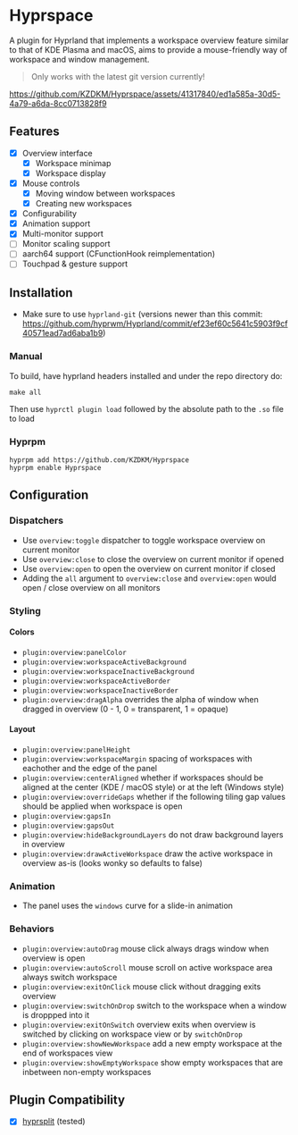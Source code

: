# Hyprspace

A plugin for Hyprland that implements a workspace overview feature similar to that of KDE Plasma and macOS, aims to provide a mouse-friendly way of workspace and window management.

> Only works with the latest git version currently!



https://github.com/KZDKM/Hyprspace/assets/41317840/ed1a585a-30d5-4a79-a6da-8cc0713828f9


## Features
- [x] Overview interface
    - [x] Workspace minimap
    - [x] Workspace display
- [x] Mouse controls
    - [x] Moving window between workspaces
    - [x] Creating new workspaces
- [x] Configurability
- [x] Animation support
- [x] Multi-monitor support
- [ ] Monitor scaling support
- [ ] aarch64 support (CFunctionHook reimplementation)
- [ ] Touchpad & gesture support

## Installation

- Make sure to use `hyprland-git` (versions newer than this commit: https://github.com/hyprwm/Hyprland/commit/ef23ef60c5641c5903f9cf40571ead7ad6aba1b9)

### Manual

To build, have hyprland headers installed and under the repo directory do:
```
make all
```
Then use `hyprctl plugin load` followed by the absolute path to the `.so` file to load

### Hyprpm
```
hyprpm add https://github.com/KZDKM/Hyprspace
hyprpm enable Hyprspace

```
## Configuration
### Dispatchers
- Use `overview:toggle` dispatcher to toggle workspace overview on current monitor
- Use `overview:close` to close the overview on current monitor if opened
- Use `overview:open` to open the overview on current monitor if closed
- Adding the `all` argument to `overview:close` and `overview:open` would open / close overview on all monitors
### Styling
#### Colors
- `plugin:overview:panelColor`
- `plugin:overview:workspaceActiveBackground`
- `plugin:overview:workspaceInactiveBackground`
- `plugin:overview:workspaceActiveBorder`
- `plugin:overview:workspaceInactiveBorder`
- `plugin:overview:dragAlpha` overrides the alpha of window when dragged in overview (0 - 1, 0 = transparent, 1 = opaque)
#### Layout
- `plugin:overview:panelHeight`
- `plugin:overview:workspaceMargin` spacing of workspaces with eachother and the edge of the panel
- `plugin:overview:centerAligned` whether if workspaces should be aligned at the center (KDE / macOS style) or at the left (Windows style)
- `plugin:overview:overrideGaps` whether if the following tiling gap values should be applied when workspace is open
- `plugin:overview:gapsIn`
- `plugin:overview:gapsOut`
- `plugin:overview:hideBackgroundLayers` do not draw background layers in overview
- `plugin:overview:drawActiveWorkspace` draw the active workspace in overview as-is (looks wonky so defaults to false)

### Animation
- The panel uses the `windows` curve for a slide-in animation

### Behaviors
- `plugin:overview:autoDrag` mouse click always drags window when overview is open
- `plugin:overview:autoScroll` mouse scroll on active workspace area always switch workspace
- `plugin:overview:exitOnClick` mouse click without dragging exits overview
- `plugin:overview:switchOnDrop` switch to the workspace when a window is droppped into it
- `plugin:overview:exitOnSwitch` overview exits when overview is switched by clicking on workspace view or by `switchOnDrop`
- `plugin:overview:showNewWorkspace` add a new empty workspace at the end of workspaces view
- `plugin:overview:showEmptyWorkspace` show empty workspaces that are inbetween non-empty workspaces


## Plugin Compatibility
- [x] [hyprsplit](https://github.com/shezdy/hyprsplit) (tested)
